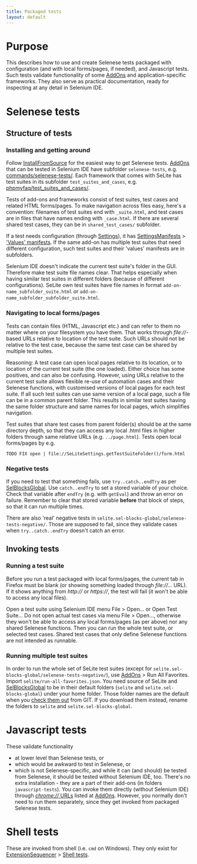 ```yaml
---
title: Packaged tests
layout: default
---
```


# Purpose #
This describes how to use and create Selenese tests packaged with configuration (and with local forms/pages, if needed), and Javascript tests. Such tests validate functionality of some [AddOns](AddOns) and application-specific frameworks. They also serve as practical documentation, ready for inspecting at any detail in Selenium IDE.

# Selenese tests #

## Structure of tests ##

### Installing and getting around ###
Follow [InstallFromSource](InstallFromSource) for the easiest way to get Selenese tests. [AddOns](AddOns) that can be tested in Selenium IDE have subfolder `selenese-tests`, e.g. [commands/selenese-tests/](https://code.google.com/p/selite/source/browse/#git%2Fcommands%2Fselenese-tests). Each framework that comes with SeLite has test suites in its subfolder `test_suites_and_cases`, e.g. [phpmyfaq/test\_suites\_and\_cases/](https://code.google.com/p/selite/source/browse/#git%2Fphpmyfaq%2Ftest_suites_and_cases).

Tests of add-ons and frameworks consist of test suites, test cases and related HTML forms/pages. To make navigation across files easy, here's a convention: filenames of test suites end with `_suite.html`, and test cases are in files that have names ending with `_case.html`. If there are several shared test cases, they can be in `shared_test_cases/` subfolder.

If a test needs configuration (through [Settings](Settings)), it has [SettingsManifests](SettingsManifests) > ['Values' manifests](SettingsManifests#-values-manifests). If the same add-on has multiple test suites that need different configuration, such test suites and their 'values' manifests are in subfolders.

Selenium IDE doesn't indicate the current test suite's folder in the GUI. Therefore make test suite file names clear. That helps especially when having similar test suites in different folders (because of different configurations). SeLite own test suites have file names in format `add-on-name_subfolder_suite.html` or `add-on-name_subfolder_subfolder_suite.html`.

### Navigating to local forms/pages ###
Tests can contain files (HTML, Javascript etc.) and can refer to them no matter where on your filesystem you have them. That works through _file://_-based URLs relative to location of the test suite. Such URLs should not be relative to the test case, because the same test case can be shared by multiple test suites.

Reasoning: A test case can open local pages relative to its location, or to location of the current test suite (the one loaded). Either choice has some positives, and can also be confusing. However, using URLs relative to the current test suite allows flexible re-use of automation cases and their Selenese functions, with customised versions of local pages for each test suite. If all such test suites can use same version of a local page, such a file can be in a common parent folder. This results in similar test suites having the same folder structure and same names for local pages, which simplifies navigation.

Test suites that share test cases from parent folder(s) should be at the same directory depth, so that they can access any local .html files in higher folders through same relative URLs (e.g. `../page.html`). Tests open local forms/pages by e.g.

```
TODO FIX open | file://SeLiteSettings.getTestSuiteFolder()/form.html
```

### Negative tests ###
If you need to test that something fails, use `try..catch..endTry` as per [SelBlocksGlobal](SelBlocksGlobal). Use `catch..endTry` to set a stored variable of your choice. Check that variable after `endTry` (e.g. with `getEval`) and throw an error on failure. Remember to clear that stored variable **before** that block of steps, so that it can run multiple times.

There are also 'real' negative tests in `selite.sel-blocks-global/selenese-tests-negative/`. Those are supposed to fail, since they validate cases when `try..catch..endTry` doesn't catch an error.

## Invoking tests ##

### Running a test suite ###
Before you run a test packaged with local forms/pages, the current tab in Firefox must be blank (or showing something loaded through _file://..._ URL). If it shows anything from _http://_ or _https://_, the test will fail (it won't be able to access any local files).

Open a test suite using Selenium IDE menu File > Open... or Open Test Suite... Do not open actual test cases via menu File > Open..., otherwise they won't be able to access any local forms/pages (as per above) nor any shared Selenese functions. Then you can run the whole test suite, or selected test cases. Shared test cases that only define Selenese functions are not intended as runnable.

### Running multiple test suites ###
In order to run the whole set of SeLite test suites (except for `selite.sel-blocks-global/selenese-tests-negative/`), use [AddOns](AddOns) > Run All Favorites. Import `selite/run-all-favorites.json`. You need source of SeLite and [SelBlocksGlobal](SelBlocksGlobal) to be in their default folders (`selite` and `selite.sel-blocks-global`) under your home folder. Those folder names are the default when you [check them out](https://code.google.com/p/selite/source/checkout) from GIT. If you download them instead, rename the folders to `selite` and `selite.sel-blocks-global`.

# Javascript tests #
These validate functionality

  * at lower level than Selenese tests, or
  * which would be awkward to test in Selenese, or
  * which is not Selenese-specific, and while it can (and should) be tested from Selenese, it should be tested without Selenium IDE, too.
There's no extra installation - they are a part of their add-ons (in folders `javascript-tests`). You can invoke them directly (without Selenium IDE) through [_chrome://_ URLs](AboutDocumentation#firefox-chrome-urls-for-documentation-and-gui) listed at [AddOns](AddOns). However, you normally don't need to run them separately, since they get invoked from packaged Selenese tests.

# Shell tests #
These are invoked from shell (i.e. `cmd` on Windows). They only exist for [ExtensionSequencer](ExtensionSequencer) > [Shell tests](ExtensionSequencer#shell-tests).